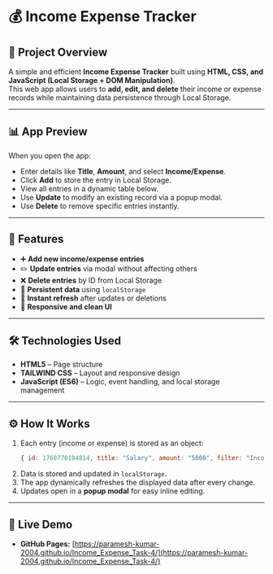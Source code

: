 # 💰 Income Expense Tracker

## 📌 Project Overview

A simple and efficient **Income Expense Tracker** built using **HTML, CSS, and JavaScript (Local Storage + DOM Manipulation)**.  
This web app allows users to **add, edit, and delete** their income or expense records while maintaining data persistence through Local Storage.

---

## 📊 App Preview

When you open the app:

- Enter details like **Title**, **Amount**, and select **Income/Expense**.
- Click **Add** to store the entry in Local Storage.
- View all entries in a dynamic table below.
- Use **Update** to modify an existing record via a popup modal.
- Use **Delete** to remove specific entries instantly.

---

## 🧩 Features

- ➕ **Add new income/expense entries**
- ✏️ **Update entries** via modal without affecting others
- ❌ **Delete entries** by ID from Local Storage
- 💾 **Persistent data** using `localStorage`
- 🔁 **Instant refresh** after updates or deletions
- 📱 **Responsive and clean UI**

---

## 🛠️ Technologies Used

- **HTML5** – Page structure
- **TAILWIND CSS** – Layout and responsive design
- **JavaScript (ES6)** – Logic, event handling, and local storage management

---

## ⚙️ How It Works

1. Each entry (income or expense) is stored as an object:
   ```js
   { id: 1760770184814, title: "Salary", amount: "5000", filter: "Income" }
   ```
2. Data is stored and updated in `localStorage`.
3. The app dynamically refreshes the displayed data after every change.
4. Updates open in a **popup modal** for easy inline editing.

---

## 🚀 Live Demo

- **GitHub Pages:** [https://paramesh-kumar-2004.github.io/Income_Expense_Task-4/](https://paramesh-kumar-2004.github.io/Income_Expense_Task-4/)
